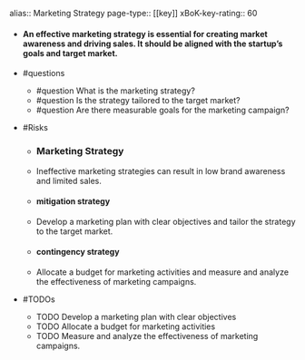 alias:: Marketing Strategy
page-type:: [[key]]
xBoK-key-rating:: 60
- #### An effective marketing strategy is essential for creating market awareness and driving sales. It should be aligned with the startup’s goals and target market.
- #questions
  - #question What is the marketing strategy?
  - #question Is the strategy tailored to the target market?
  - #question Are there measurable goals for the marketing campaign?
- #Risks

  - ### Marketing Strategy
  - Ineffective marketing strategies can result in low brand awareness and limited sales.
  - #### mitigation strategy
  - Develop a marketing plan with clear objectives and tailor the strategy to the target market.
  - #### contingency strategy
  - Allocate a budget for marketing activities and measure and analyze the effectiveness of marketing campaigns.
- #TODOs
  - TODO Develop a marketing plan with clear objectives
  - TODO  Allocate a budget for marketing activities
  - TODO  Measure and analyze the effectiveness of marketing campaigns.


